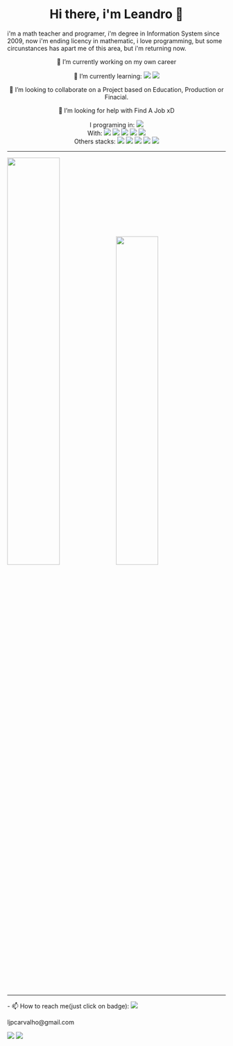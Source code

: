 <div align="center" >
  <h1>  Hi there, i'm Leandro 👋 </h1>
</div>
<div>
  <p>i'm a math teacher and programer, i'm degree in Information System since 2009, now i'm ending licency in mathematic, i love programming, but some circunstances has apart me of this area, but i'm returning now.</p>
</div>
<div align="center">
  <p>🔭 I’m currently working on my own career</p>
  <div> 🌱 I’m currently learning:
      <img src="https://img.shields.io/badge/Node%20js-339933?style=for-the-badge&logo=nodedotjs&logoColor=white" />
      <img src="https://img.shields.io/badge/Vue%20js-35495E?style=for-the-badge&logo=vuedotjs&logoColor=4FC08D" />
  </div>
  <div>
    <p>👯 I’m looking to collaborate on a Project based on Education, Production or Finacial.</p>
    <p> 🤔 I’m looking for help with Find A Job xD</p>
  </div>
    I programing in:
    <img src="https://img.shields.io/badge/JavaScript-323330?style=for-the-badge&logo=javascript&logoColor=F7DF1E" />
  <div>
    With:
    <img src="https://img.shields.io/badge/TypeScript-007ACC?style=for-the-badge&logo=typescript&logoColor=white" />
    <img src="https://img.shields.io/badge/Redux-593D88?style=for-the-badge&logo=redux&logoColor=white" />
    <img src="https://img.shields.io/badge/React-20232A?style=for-the-badge&logo=react&logoColor=61DAFB" />
    <img src="https://img.shields.io/badge/Vite-B73BFE?style=for-the-badge&logo=vite&logoColor=FFD62E" />
    <img src="https://img.shields.io/badge/Jest-C21325?style=for-the-badge&logo=jest&logoColor=white" />
  </div>
  <div>
    Others stacks:
    <img src="https://img.shields.io/badge/HTML5-E34F26?style=for-the-badge&logo=html5&logoColor=white" />
    <img src="https://img.shields.io/badge/CSS3-1572B6?style=for-the-badge&logo=css3&logoColor=white" />
    <img src="https://img.shields.io/badge/Material%20UI-007FFF?style=for-the-badge&logo=mui&logoColor=white" />
    <img src="https://img.shields.io/badge/styled--components-DB7093?style=for-the-badge&logo=styled-components&logoColor=white" />
    <img src="https://img.shields.io/badge/PHP-777BB4?style=for-the-badge&logo=php&logoColor=white" />
  </div>
</div>
</div>
<hr>
<div>
  <img src="https://github-readme-stats.vercel.app/api?username=leandrojpcarvalho&show_icons=true&&include_all_commits=true&count_private=true&hide_border=true&title_color=00bfbf&icon_color=00bfbf%25text_color=c9d1d9&bg_color=0d1117" width="49%" />
  <img src="https://github-readme-stats.vercel.app/api/top-langs/?username=leandrojpcarvalho&layout=compact&hide_border=true&tilte_color&text_color=00bfbf&bg_color=0d1117" width="44%" />
</div>
<hr>
<div>
- 📫 How to reach me(just click on badge):
  <img src="https://img.shields.io/badge/Gmail-D14836?style=for-the-badge&logo=gmail&logoColor=white)" href="mailto:ljpcarvalho@gmail.com"/>
  <p>ljpcarvalho@gmail.com</p>
  <img src="https://img.shields.io/badge/WhatsApp-25D366?style=for-the-badge&logo=whatsapp&logoColor=white" href="https://wa.me/5583998639592" />
  <img src="https://img.shields.io/badge/LinkedIn-0077B5?style=for-the-badge&logo=linkedin&logoColor=white" href="https://www.linkedin.com/in/leandrojpcarvalho/" />
</div>
